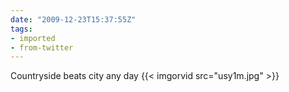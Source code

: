 ```yaml
---
date: "2009-12-23T15:37:55Z"
tags:
- imported
- from-twitter
---
```

Countryside beats city any day {{< imgorvid src="usy1m.jpg" >}}
